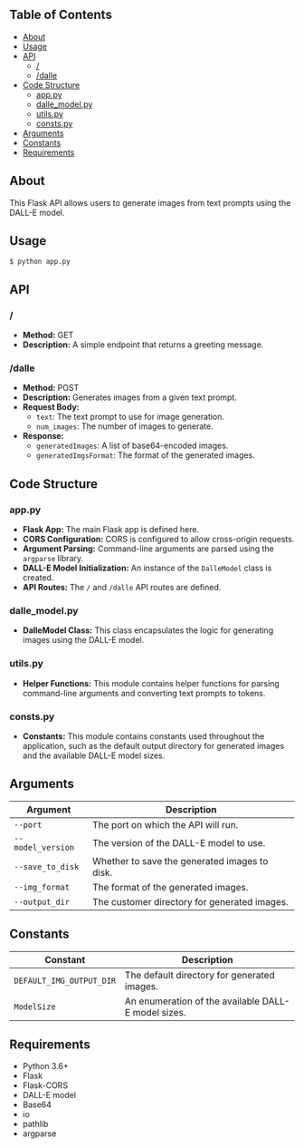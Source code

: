 ## Table of Contents

- [About](#about)
- [Usage](#usage)
- [API](#api)
    - [/](#/)
    - [/dalle](#/dalle)
- [Code Structure](#code-structure)
    - [app.py](#app.py)
    - [dalle_model.py](#dalle_model.py)
    - [utils.py](#utils.py)
    - [consts.py](#consts.py)
- [Arguments](#arguments)
- [Constants](#constants)
- [Requirements](#requirements)

## About

This Flask API allows users to generate images from text prompts using the DALL-E model.

## Usage

```
$ python app.py
```

## API

### /

- **Method:** GET
- **Description:** A simple endpoint that returns a greeting message.

### /dalle

- **Method:** POST
- **Description:** Generates images from a given text prompt.
- **Request Body:**
    - `text`: The text prompt to use for image generation.
    - `num_images`: The number of images to generate.
- **Response:**
    - `generatedImages`: A list of base64-encoded images.
    - `generatedImgsFormat`: The format of the generated images.

## Code Structure

### app.py

- **Flask App:** The main Flask app is defined here.
- **CORS Configuration:** CORS is configured to allow cross-origin requests.
- **Argument Parsing:** Command-line arguments are parsed using the `argparse` library.
- **DALL-E Model Initialization:** An instance of the `DalleModel` class is created.
- **API Routes:** The `/` and `/dalle` API routes are defined.

### dalle_model.py

- **DalleModel Class:** This class encapsulates the logic for generating images using the DALL-E model.

### utils.py

- **Helper Functions:** This module contains helper functions for parsing command-line arguments and converting text prompts to tokens.

### consts.py

- **Constants:** This module contains constants used throughout the application, such as the default output directory for generated images and the available DALL-E model sizes.

## Arguments

| Argument | Description |
|---|---|
| `--port` | The port on which the API will run. |
| `--model_version` | The version of the DALL-E model to use. |
| `--save_to_disk` | Whether to save the generated images to disk. |
| `--img_format` | The format of the generated images. |
| `--output_dir` | The customer directory for generated images. |

## Constants

| Constant | Description |
|---|---|
| `DEFAULT_IMG_OUTPUT_DIR` | The default directory for generated images. |
| `ModelSize` | An enumeration of the available DALL-E model sizes. |

## Requirements

- Python 3.6+
- Flask
- Flask-CORS
- DALL-E model
- Base64
- io
- pathlib
- argparse